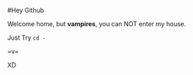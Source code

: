 #Hey Github

Welcome home, but **vampires**, you can NOT enter my house.

Just Try `cd -` 

=v=

XD
